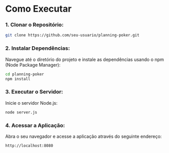 # Como Executar

### 1. Clonar o Repositório:

```bash
git clone https://github.com/seu-usuario/planning-poker.git
```

### 2. Instalar Dependências:

Navegue até o diretório do projeto e instale as dependências usando o npm (Node Package Manager):

```bash
cd planning-poker
npm install
```

### 3. Executar o Servidor:

Inicie o servidor Node.js:

```bash
node server.js
```

### 4. Acessar a Aplicação:

Abra o seu navegador e acesse a aplicação através do seguinte endereço:

```bash
http://localhost:8080
```
